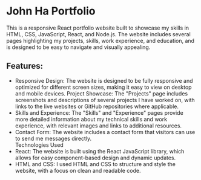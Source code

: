 <h1>John Ha Portfolio</h1>
This is a responsive React portfolio website built to showcase my skills in HTML, CSS, JavaScript, React, and Node.js. The website includes several pages highlighting my projects, skills, work experience, and education, and is designed to be easy to navigate and visually appealing.

<h2>Features:</h2>
<ul>
<li>Responsive Design: The website is designed to be fully responsive and optimized for different screen sizes, making it easy to view on desktop and mobile devices.
Project Showcase: The "Projects" page includes screenshots and descriptions of several projects I have worked on, with links to the live websites or GitHub repositories where applicable.</li>
<li>Skills and Experience: The "Skills" and "Experience" pages provide more detailed information about my technical skills and work experience, with relevant images and links to additional resources.</li>
<li>Contact Form: The website includes a contact form that visitors can use to send me messages directly.</li>
Technologies Used
<li>React: The website is built using the React JavaScript library, which allows for easy component-based design and dynamic updates.</li>
<li>HTML and CSS: I used HTML and CSS to structure and style the website, with a focus on clean and readable code.</li>
  </ul>
